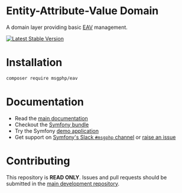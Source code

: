# Entity-Attribute-Value Domain

A domain layer providing basic [EAV](https://en.wikipedia.org/wiki/Entity%E2%80%93attribute%E2%80%93value_model)
management.

[![Latest Stable Version][packagist:img]][packagist]

# Installation

```bash
composer require msgphp/eav
```

# Documentation

- Read the [main documentation](https://msgphp.github.io/docs/)
- Checkout the [Symfony bundle](https://github.com/msgphp/eav-bundle)
- Try the Symfony [demo application](https://github.com/msgphp/symfony-demo-app)
- Get support on [Symfony's Slack `#msgphp` channel](https://symfony.com/slack-invite) or [raise an issue](https://github.com/msgphp/msgphp/issues/new)

# Contributing

This repository is **READ ONLY**. Issues and pull requests should be submitted in the [main development repository](https://github.com/msgphp/msgphp).

[packagist]: https://packagist.org/packages/msgphp/eav
[packagist:img]: https://img.shields.io/packagist/v/msgphp/eav.svg?style=flat-square

